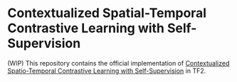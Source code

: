 # Contextualized Spatial-Temporal Contrastive Learning with Self-Supervision

(WIP) This repository contains the official implementation of
[Contextualized Spatio-Temporal Contrastive Learning with Self-Supervision](https://arxiv.org/abs/2112.05181)
in TF2.
